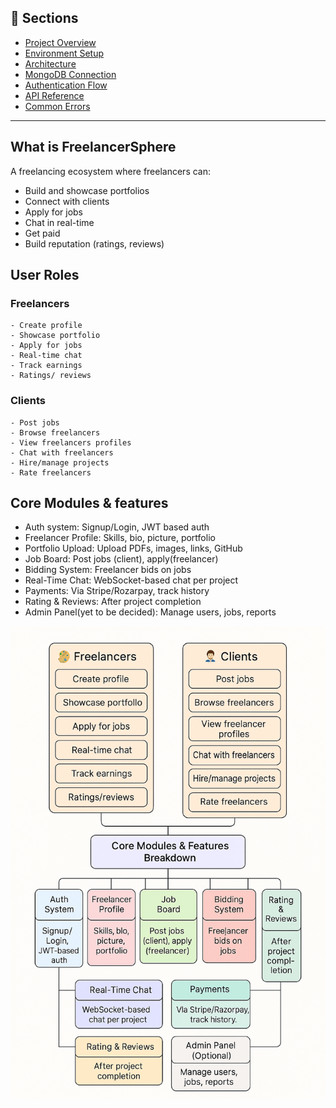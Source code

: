 ## 📄 Sections

- [Project Overview](#what-is-freelancersphere)
- [Environment Setup](./env_setup/environmental_setup.md)
- [Architecture](./backend_architecture/folder_structure.md)
- [MongoDB Connection](./backend_architecture/mongodb_connection.md)
- [Authentication Flow](./auth/auth_module.md)
- [API Reference](./auth/auth_module.md/#jwt-token---what--why)
- [Common Errors](./auth/auth_module.md/#common-errors)

---

## What is FreelancerSphere

A freelancing ecosystem where freelancers can:
- Build and showcase portfolios
- Connect with clients
- Apply for jobs
- Chat in real-time
- Get paid
- Build reputation (ratings, reviews)

## User Roles 
### Freelancers
    - Create profile
    - Showcase portfolio
    - Apply for jobs
    - Real-time chat
    - Track earnings
    - Ratings/ reviews

### Clients
    - Post jobs
    - Browse freelancers
    - View freelancers profiles
    - Chat with freelancers
    - Hire/manage projects
    - Rate freelancers

## Core Modules & features
- Auth system: Signup/Login, JWT based auth
- Freelancer Profile: Skills, bio, picture, portfolio
- Portfolio Upload: Upload PDFs, images, links, GitHub
- Job Board: Post jobs (client), apply(freelancer)
- Bidding System: Freelancer bids on jobs
- Real-Time Chat: WebSocket-based chat per project
- Payments: Via Stripe/Rozarpay, track history
- Rating & Reviews: After project completion
- Admin Panel(yet to be decided): Manage users, jobs, reports


![modules_breakdown](freelancersphere_modules_breakdown.png)
